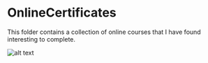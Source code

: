 # OnlineCertificates

This folder contains a collection of online courses that I have found interesting to complete.

![alt text](https://github.com/EricTarantino/OnlineCertificates/blob/main/Folders.png)
